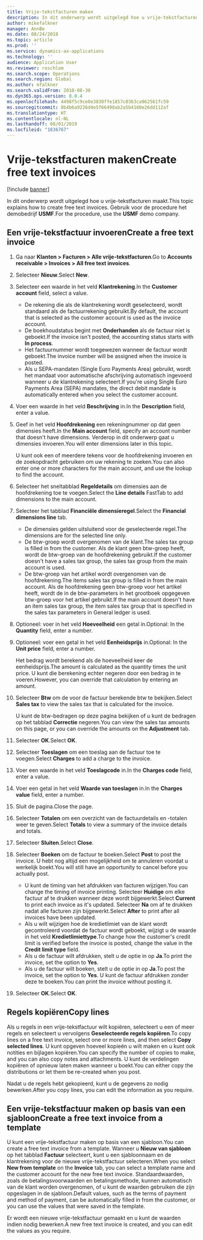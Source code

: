 ```yaml
---
title: Vrije-tekstfacturen maken
description: In dit onderwerp wordt uitgelegd hoe u vrije-tekstfacturen maakt.
author: mikefalkner
manager: AnnBe
ms.date: 08/24/2018
ms.topic: article
ms.prod: ''
ms.service: dynamics-ax-applications
ms.technology: ''
audience: Application User
ms.reviewer: roschlom
ms.search.scope: Operations
ms.search.region: Global
ms.author: mfalkner
ms.search.validFrom: 2018-08-30
ms.dyn365.ops.version: 8.0.4
ms.openlocfilehash: 4498f5c9ce0e3830ffe1857c0363ca962561fc59
ms.sourcegitcommit: 8b4b6a9226d4e5f66498ab2a5b4160e26dd112af
ms.translationtype: HT
ms.contentlocale: nl-NL
ms.lasthandoff: 08/01/2019
ms.locfileid: "1836767"
---
```

# <a name="create-free-text-invoices"></a><span data-ttu-id="0ddde-103">Vrije-tekstfacturen maken</span><span class="sxs-lookup"><span data-stu-id="0ddde-103">Create free text invoices</span></span>

[!include [banner](../includes/banner.md)]

<span data-ttu-id="0ddde-104">In dit onderwerp wordt uitgelegd hoe u vrije-tekstfacturen maakt.</span><span class="sxs-lookup"><span data-stu-id="0ddde-104">This topic explains how to create free text invoices.</span></span> <span data-ttu-id="0ddde-105">Gebruik voor de procedure het demobedrijf **USMF**.</span><span class="sxs-lookup"><span data-stu-id="0ddde-105">For the procedure, use the **USMF** demo company.</span></span>

## <a name="create-a-free-text-invoice"></a><span data-ttu-id="0ddde-106">Een vrije-tekstfactuur invoeren</span><span class="sxs-lookup"><span data-stu-id="0ddde-106">Create a free text invoice</span></span>

1. <span data-ttu-id="0ddde-107">Ga naar **Klanten \> Facturen \> Alle vrije-tekstfacturen**.</span><span class="sxs-lookup"><span data-stu-id="0ddde-107">Go to **Accounts receivable \> Invoices \> All free text invoices**.</span></span>
2. <span data-ttu-id="0ddde-108">Selecteer **Nieuw**.</span><span class="sxs-lookup"><span data-stu-id="0ddde-108">Select **New**.</span></span>
3. <span data-ttu-id="0ddde-109">Selecteer een waarde in het veld **Klantrekening**.</span><span class="sxs-lookup"><span data-stu-id="0ddde-109">In the **Customer account** field, select a value.</span></span>

    * <span data-ttu-id="0ddde-110">De rekening die als de klantrekening wordt geselecteerd, wordt standaard als de factuurrekening gebruikt.</span><span class="sxs-lookup"><span data-stu-id="0ddde-110">By default, the account that is selected as the customer account is used as the invoice account.</span></span>
    * <span data-ttu-id="0ddde-111">De boekhoudstatus begint met **Onderhanden** als de factuur niet is geboekt.</span><span class="sxs-lookup"><span data-stu-id="0ddde-111">If the invoice isn't posted, the accounting status starts with **In process**.</span></span>
    * <span data-ttu-id="0ddde-112">Het factuurnummer wordt toegewezen wanneer de factuur wordt geboekt.</span><span class="sxs-lookup"><span data-stu-id="0ddde-112">The invoice number will be assigned when the invoice is posted.</span></span>
    * <span data-ttu-id="0ddde-113">Als u SEPA-mandaten (Single Euro Payments Area) gebruikt, wordt het mandaat voor automatische afschrijving automatisch ingevoerd wanneer u de klantrekening selecteert.</span><span class="sxs-lookup"><span data-stu-id="0ddde-113">If you're using Single Euro Payments Area (SEPA) mandates, the direct debit mandate is automatically entered when you select the customer account.</span></span>

4. <span data-ttu-id="0ddde-114">Voer een waarde in het veld **Beschrijving** in.</span><span class="sxs-lookup"><span data-stu-id="0ddde-114">In the **Description** field, enter a value.</span></span>
5. <span data-ttu-id="0ddde-115">Geef in het veld **Hoofdrekening** een rekeningnummer op dat geen dimensies heeft.</span><span class="sxs-lookup"><span data-stu-id="0ddde-115">In the **Main account** field, specify an account number that doesn't have dimensions.</span></span> <span data-ttu-id="0ddde-116">Verderop in dit onderwerp gaat u dimensies invoeren.</span><span class="sxs-lookup"><span data-stu-id="0ddde-116">You will enter dimensions later in this topic.</span></span>

    <span data-ttu-id="0ddde-117">U kunt ook een of meerdere tekens voor de hoofdrekening invoeren en de zoekopdracht gebruiken om uw rekening te zoeken.</span><span class="sxs-lookup"><span data-stu-id="0ddde-117">You can also enter one or more characters for the main account, and use the lookup to find the account.</span></span>

6. <span data-ttu-id="0ddde-118">Selecteer het sneltabblad **Regeldetails** om dimensies aan de hoofdrekening toe te voegen.</span><span class="sxs-lookup"><span data-stu-id="0ddde-118">Select the **Line details** FastTab to add dimensions to the main account.</span></span>
7. <span data-ttu-id="0ddde-119">Selecteer het tabblad **Financiële dimensieregel**.</span><span class="sxs-lookup"><span data-stu-id="0ddde-119">Select the **Financial dimensions line** tab.</span></span>

    * <span data-ttu-id="0ddde-120">De dimensies gelden uitsluitend voor de geselecteerde regel.</span><span class="sxs-lookup"><span data-stu-id="0ddde-120">The dimensions are for the selected line only.</span></span>
    * <span data-ttu-id="0ddde-121">De btw-groep wordt overgenomen van de klant.</span><span class="sxs-lookup"><span data-stu-id="0ddde-121">The sales tax group is filled in from the customer.</span></span> <span data-ttu-id="0ddde-122">Als de klant geen btw-groep heeft, wordt de btw-groep van de hoofdrekening gebruikt.</span><span class="sxs-lookup"><span data-stu-id="0ddde-122">If the customer doesn't have a sales tax group, the sales tax group from the main account is used.</span></span>
    * <span data-ttu-id="0ddde-123">De btw-groep van het artikel wordt overgenomen van de hoofdrekening.</span><span class="sxs-lookup"><span data-stu-id="0ddde-123">The items sales tax group is filled in from the main account.</span></span> <span data-ttu-id="0ddde-124">Als de hoofdrekening geen btw-groep voor het artikel heeft, wordt de in de btw-parameters in het grootboek opgegeven btw-groep voor het artikel gebruikt.</span><span class="sxs-lookup"><span data-stu-id="0ddde-124">If the main account doesn't have an item sales tax group, the item sales tax group that is specified in the sales tax parameters in General ledger is used.</span></span>

8. <span data-ttu-id="0ddde-125">Optioneel: voer in het veld **Hoeveelheid** een getal in.</span><span class="sxs-lookup"><span data-stu-id="0ddde-125">Optional: In the **Quantity** field, enter a number.</span></span>
9. <span data-ttu-id="0ddde-126">Optioneel: voer een getal in het veld **Eenheidsprijs** in.</span><span class="sxs-lookup"><span data-stu-id="0ddde-126">Optional: In the **Unit price** field, enter a number.</span></span>

    <span data-ttu-id="0ddde-127">Het bedrag wordt berekend als de hoeveelheid keer de eenheidsprijs.</span><span class="sxs-lookup"><span data-stu-id="0ddde-127">The amount is calculated as the quantity times the unit price.</span></span> <span data-ttu-id="0ddde-128">U kunt die berekening echter negeren door een bedrag in te voeren.</span><span class="sxs-lookup"><span data-stu-id="0ddde-128">However, you can override that calculation by entering an amount.</span></span>

10. <span data-ttu-id="0ddde-129">Selecteer **Btw** om de voor de factuur berekende btw te bekijken.</span><span class="sxs-lookup"><span data-stu-id="0ddde-129">Select **Sales tax** to view the sales tax that is calculated for the invoice.</span></span>

    <span data-ttu-id="0ddde-130">U kunt de btw-bedragen op deze pagina bekijken of u kunt de bedragen op het tabblad **Correctie** negeren.</span><span class="sxs-lookup"><span data-stu-id="0ddde-130">You can view the sales tax amounts on this page, or you can override the amounts on the **Adjustment** tab.</span></span>

11. <span data-ttu-id="0ddde-131">Selecteer **OK**.</span><span class="sxs-lookup"><span data-stu-id="0ddde-131">Select **OK**.</span></span>
12. <span data-ttu-id="0ddde-132">Selecteer **Toeslagen** om een toeslag aan de factuur toe te voegen.</span><span class="sxs-lookup"><span data-stu-id="0ddde-132">Select **Charges** to add a charge to the invoice.</span></span>
13. <span data-ttu-id="0ddde-133">Voer een waarde in het veld **Toeslagcode** in.</span><span class="sxs-lookup"><span data-stu-id="0ddde-133">In the **Charges code** field, enter a value.</span></span>
14. <span data-ttu-id="0ddde-134">Voer een getal in het veld **Waarde van toeslagen** in.</span><span class="sxs-lookup"><span data-stu-id="0ddde-134">In the **Charges value** field, enter a number.</span></span>
15. <span data-ttu-id="0ddde-135">Sluit de pagina.</span><span class="sxs-lookup"><span data-stu-id="0ddde-135">Close the page.</span></span>
16. <span data-ttu-id="0ddde-136">Selecteer **Totalen** om een overzicht van de factuurdetails en -totalen weer te geven.</span><span class="sxs-lookup"><span data-stu-id="0ddde-136">Select **Totals** to view a summary of the invoice details and totals.</span></span>
17. <span data-ttu-id="0ddde-137">Selecteer **Sluiten**.</span><span class="sxs-lookup"><span data-stu-id="0ddde-137">Select **Close**.</span></span>
18. <span data-ttu-id="0ddde-138">Selecteer **Boeken** om de factuur te boeken.</span><span class="sxs-lookup"><span data-stu-id="0ddde-138">Select **Post** to post the invoice.</span></span> <span data-ttu-id="0ddde-139">U hebt nog altijd een mogelijkheid om te annuleren voordat u werkelijk boekt.</span><span class="sxs-lookup"><span data-stu-id="0ddde-139">You will still have an opportunity to cancel before you actually post.</span></span>

    * <span data-ttu-id="0ddde-140">U kunt de timing van het afdrukken van facturen wijzigen.</span><span class="sxs-lookup"><span data-stu-id="0ddde-140">You can change the timing of invoice printing.</span></span> <span data-ttu-id="0ddde-141">Selecteer **Huidige** om elke factuur af te drukken wanneer deze wordt bijgewerkt.</span><span class="sxs-lookup"><span data-stu-id="0ddde-141">Select **Current** to print each invoice as it's updated.</span></span> <span data-ttu-id="0ddde-142">Selecteer **Na** om af te drukken nadat alle facturen zijn bijgewerkt.</span><span class="sxs-lookup"><span data-stu-id="0ddde-142">Select **After** to print after all invoices have been updated.</span></span>
    * <span data-ttu-id="0ddde-143">Als u wilt wijzigen hoe de kredietlimiet van de klant wordt gecontroleerd voordat de factuur wordt geboekt, wijzigt u de waarde in het veld **Kredietlimiettype**.</span><span class="sxs-lookup"><span data-stu-id="0ddde-143">To change how the customer's credit limit is verified before the invoice is posted, change the value in the **Credit limit type** field.</span></span>
    * <span data-ttu-id="0ddde-144">Als u de factuur wilt afdrukken, stelt u de optie in op **Ja**.</span><span class="sxs-lookup"><span data-stu-id="0ddde-144">To print the invoice, set the option to **Yes**.</span></span>
    * <span data-ttu-id="0ddde-145">Als u de factuur wilt boeken, stelt u de optie in op **Ja**.</span><span class="sxs-lookup"><span data-stu-id="0ddde-145">To post the invoice, set the option to **Yes**.</span></span> <span data-ttu-id="0ddde-146">U kunt de factuur afdrukken zonder deze te boeken.</span><span class="sxs-lookup"><span data-stu-id="0ddde-146">You can print the invoice without posting it.</span></span>

19. <span data-ttu-id="0ddde-147">Selecteer **OK**.</span><span class="sxs-lookup"><span data-stu-id="0ddde-147">Select **OK**.</span></span>

## <a name="copy-lines"></a><span data-ttu-id="0ddde-148">Regels kopiëren</span><span class="sxs-lookup"><span data-stu-id="0ddde-148">Copy lines</span></span>
<span data-ttu-id="0ddde-149">Als u regels in een vrije-tekstfactuur wilt kopiëren, selecteert u een of meer regels en selecteert u vervolgens **Geselecteerde regels kopiëren**.</span><span class="sxs-lookup"><span data-stu-id="0ddde-149">To copy lines on a free text invoice, select one or more lines, and then select **Copy selected lines**.</span></span> <span data-ttu-id="0ddde-150">U kunt opgeven hoeveel kopieën u wilt maken en u kunt ook notities en bijlagen kopiëren.</span><span class="sxs-lookup"><span data-stu-id="0ddde-150">You can specify the number of copies to make, and you can also copy notes and attachments.</span></span> <span data-ttu-id="0ddde-151">U kunt de verdelingen kopiëren of opnieuw laten maken wanneer u boekt.</span><span class="sxs-lookup"><span data-stu-id="0ddde-151">You can either copy the distributions or let them be re-created when you post.</span></span>

<span data-ttu-id="0ddde-152">Nadat u de regels hebt gekopieerd, kunt u de gegevens zo nodig bewerken.</span><span class="sxs-lookup"><span data-stu-id="0ddde-152">After you copy lines, you can edit the information as you require.</span></span>

## <a name="create-a-free-text-invoice-from-a-template"></a><span data-ttu-id="0ddde-153">Een vrije-tekstfactuur maken op basis van een sjabloon</span><span class="sxs-lookup"><span data-stu-id="0ddde-153">Create a free text invoice from a template</span></span>
<span data-ttu-id="0ddde-154">U kunt een vrije-tekstfactuur maken op basis van een sjabloon.</span><span class="sxs-lookup"><span data-stu-id="0ddde-154">You can create a free text invoice from a template.</span></span> <span data-ttu-id="0ddde-155">Wanneer u **Nieuw van sjabloon** op het tabblad **Factuur** selecteert, kunt u een sjabloonnaam en de klantrekening voor de nieuwe vrije-tekstfactuur selecteren.</span><span class="sxs-lookup"><span data-stu-id="0ddde-155">When you select **New from template** on the **Invoice** tab, you can select a template name and the customer account for the new free text invoice.</span></span> <span data-ttu-id="0ddde-156">Standaardwaarden, zoals de betalingsvoorwaarden en betalingsmethode, kunnen automatisch van de klant worden overgenomen, of u kunt de waarden gebruiken die zijn opgeslagen in de sjabloon.</span><span class="sxs-lookup"><span data-stu-id="0ddde-156">Default values, such as the terms of payment and method of payment, can be automatically filled in from the customer, or you can use the values that were saved in the template.</span></span>

<span data-ttu-id="0ddde-157">Er wordt een nieuwe vrije-tekstfactuur gemaakt en u kunt de waarden indien nodig bewerken.</span><span class="sxs-lookup"><span data-stu-id="0ddde-157">A new free text invoice is created, and you can edit the values as you require.</span></span>
